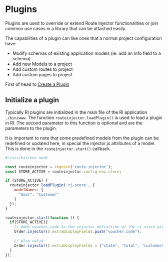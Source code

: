 # Plugins

Plugins are used to override or extend Route Injector functionalities or join common use cases in a library that can be attached easily.

The capabilities of a plugin can like ones that a normal project configuration have:

 * Modify schemas of existing application models (ie: add an info field to a schema)
 * Add new Models to a project
 * Add custom routes to project
 * Add custom pages to project


First of head to [Create a Plugin](create.html)

## Initialize a plugin

Typically RI plugins are initialized in the main file of the RI application ```./bin/www```. The function ```routeinjector.loadPlugin()``` is used to load a plugin in RI. The second parameter to this function is optional and are the parameters to the plugin.

It is important to note that some predefined models from the plugin can be redefined or updated here, in special the injector.js attributes of a model. This is done in the ```routeinjector.start()``` callback.

```javascript
#!/usr/bin/env node

const routeinjector = require('route-injector');
const STORE_ACTIVE = routeinjector.config.env.store;

if (STORE_ACTIVE) {
  routeinjector.loadPlugin('ri-store', {
    modelNames: {
      "User": "Customer"
    }
  });
}

routeinjector.start(function () {
  if(STORE_ACTIVE){
    // Adds voucher.code to the injector definition of the ri-store plugin :)
    Order.injector().extraDisplayFields.push("voucher.code");
    
    // Also valid
    Order.injector().extraDisplayFields = ["state", "total", "customerValue.email", "date", "customerValue.name", "customerValue.lastName", "voucher.code"];
  }
});
```
